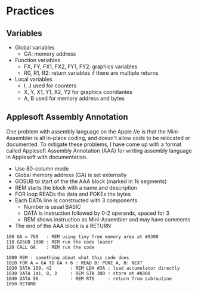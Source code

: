 Practices
=========

## Variables ##

+ Global variables
	+ GA: memory address
+ Function variables
	+ FX, FY, FX1, FX2, FY1, FY2: graphics variables
	+ R0, R1, R2: return variables if there are multiple returns
+ Local variables
	+ I, J used for counters
	+ X, Y, X1, Y1, X2, Y2 for graphics coordiantes
	+ A, B used for memory address and bytes

## Applesoft Assembly Annotation ##

One problem with assembly language on the Apple //e is that the Mini-Assembler
is all in-place coding, and doesn't allow code to be relocated or documented.
To mitigate these problems, I have come up with a format called Applesoft
Assembly Annotation (AAA) for writing assembly language in Applesoft with
documentation.

+ Use 80-column mode
+ Global memory address (GA) is set externally
+ GOSUB to start of the the AAA block (marked in 1k segments)
+ REM starts the block with a name and description
+ FOR loop READs the data and POKEs the bytes
+ Each DATA line is constructed with 3 components
	+ Number is usual BASIC
	+ DATA is instruction followed by 0-2 operands, spaced for 3
	+ REM shows instruction as Mini-Assembler and may have comments
+ The end of the AAA block is a RETURN


```
100 GA = 768   : REM using tiny free memory area at #0300
110 GOSUB 1000 : REM run the code loader
120 CALL GA    : REM run the code

1000 REM : something about what this code does
1010 FOR A = GA TO GA + 6 : READ B: POKE A, B: NEXT
1020 DATA 169, 42       : REM LDA #3A : load accumulator directly
1030 DATA 141, 0, 3     : REM STA 300 : store at #0300
1040 DATA 96            : REM RTS     : return from subroutine
1050 RETURN
```

